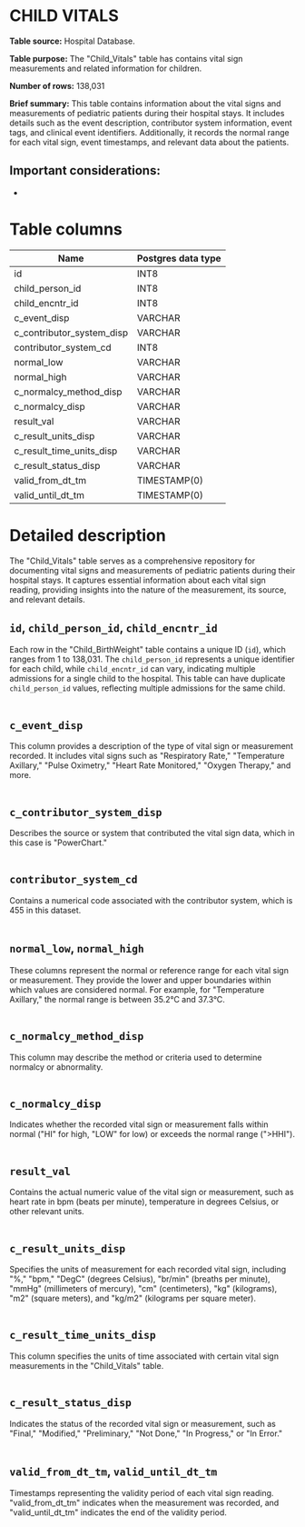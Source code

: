 <h1><b>CHILD VITALS</h1></b>

**Table source:** Hospital Database.

**Table purpose:** The "Child_Vitals" table has contains vital sign measurements and related information for children.

**Number of rows:** 138,031

**Brief summary:**
This table contains information about the vital signs and measurements of pediatric patients during their hospital stays. It includes details such as the event description, contributor system information, event tags, and clinical event identifiers. Additionally, it records the normal range for each vital sign, event timestamps, and relevant data about the patients.

**Important considerations:**
- 
- 

# Table columns

Name | Postgres data type
---- | ----
id | INT8
child\_person\_id | INT8
child\_encntr\_id | INT8
c\_event\_disp | VARCHAR
c\_contributor\_system\_disp | VARCHAR
contributor\_system\_cd | INT8
normal\_low | VARCHAR
normal\_high | VARCHAR
c\_normalcy\_method\_disp | VARCHAR
c\_normalcy\_disp | VARCHAR
result\_val | VARCHAR
c\_result\_units\_disp | VARCHAR
c\_result\_time\_units\_disp | VARCHAR
c\_result\_status\_disp | VARCHAR
valid\_from\_dt\_tm | TIMESTAMP(0)
valid\_until\_dt\_tm | TIMESTAMP(0)

# Detailed description

The "Child_Vitals" table serves as a comprehensive repository for documenting vital signs and measurements of pediatric patients during their hospital stays. It captures essential information about each vital sign reading, providing insights into the nature of the measurement, its source, and relevant details.

## `id`, `child_person_id`, `child_encntr_id`
Each row in the "Child_BirthWeight" table contains a unique ID (`id`), which ranges from 1 to 138,031. The `child_person_id` represents a unique identifier for each child, while `child_encntr_id` can vary, indicating multiple admissions for a single child to the hospital. This table can have duplicate `child_person_id` values, reflecting multiple admissions for the same child.
<br></br>

## `c_event_disp`
This column provides a description of the type of vital sign or measurement recorded. It includes vital signs such as "Respiratory Rate," "Temperature Axillary," "Pulse Oximetry," "Heart Rate Monitored," "Oxygen Therapy," and more.
<br></br>

## `c_contributor_system_disp`
Describes the source or system that contributed the vital sign data, which in this case is "PowerChart."
<br></br>

## `contributor_system_cd`
Contains a numerical code associated with the contributor system, which is 455 in this dataset.
<br></br>

## `normal_low`, `normal_high`
These columns represent the normal or reference range for each vital sign or measurement. They provide the lower and upper boundaries within which values are considered normal. For example, for "Temperature Axillary," the normal range is between 35.2°C and 37.3°C.
<br></br>

## `c_normalcy_method_disp`
This column may describe the method or criteria used to determine normalcy or abnormality.
<br></br>

## `c_normalcy_disp`
Indicates whether the recorded vital sign or measurement falls within normal ("HI" for high, "LOW" for low) or exceeds the normal range (">HHI").
<br></br>

## `result_val`
Contains the actual numeric value of the vital sign or measurement, such as heart rate in bpm (beats per minute), temperature in degrees Celsius, or other relevant units.
<br></br>

## `c_result_units_disp`
Specifies the units of measurement for each recorded vital sign, including "%," "bpm," "DegC" (degrees Celsius), "br/min" (breaths per minute), "mmHg" (millimeters of mercury), "cm" (centimeters), "kg" (kilograms), "m2" (square meters), and "kg/m2" (kilograms per square meter).
<br></br>

## `c_result_time_units_disp`
This column specifies the units of time associated with certain vital sign measurements in the "Child_Vitals" table.
<br></br>

## `c_result_status_disp`
Indicates the status of the recorded vital sign or measurement, such as "Final," "Modified," "Preliminary," "Not Done," "In Progress," or "In Error."
<br></br>

## `valid_from_dt_tm`, `valid_until_dt_tm`
Timestamps representing the validity period of each vital sign reading. "valid_from_dt_tm" indicates when the measurement was recorded, and "valid_until_dt_tm" indicates the end of the validity period.

